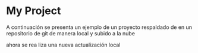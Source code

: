 ﻿# My Project

A continuación se presenta un ejemplo de un proyecto respaldado de en un repositorio de git de manera local y subido a la nube

ahora se rea liza una nueva actualización local